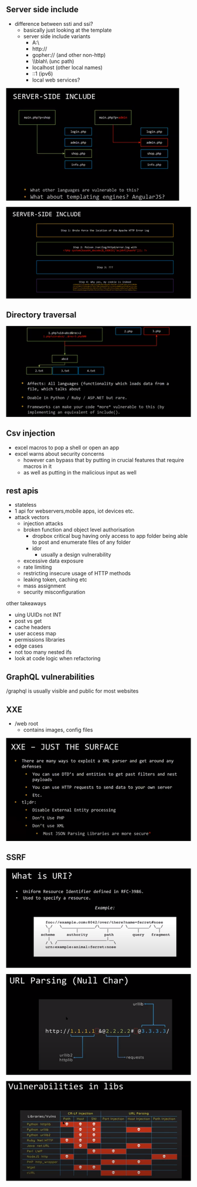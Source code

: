 ## Server side include

- difference between ssti and ssi?
  - basically just looking at the template
  - server side include variants
    - A:\
    - http://
    - gopher:// (and other non-http)
    - \\\blah\ (unc path)
    - localhost (other local names)
    - ::1 (ipv6)
    - local web services?

![image-20210703130314470](./images/16.png)

![image-20210703131106239](./images/17.png)



## Directory traversal

![image-20210703133537319](./images/18.png)



## Csv injection

- excel macros to pop a shell or open an app
- excel warns about security concerns
  - however can bypass that by putting in crucial features that require macros in it
  - as well as putting in the malicious input as well

## rest apis

- stateless
- 1 api for webservers,mobile apps, iot devices etc.
- attack vectors
  - injection attacks
  - broken function and object level authorisation
    - dropbox critical bug having only access to app folder being able to post and enumerate files of any folder
    - idor
      - usually a design vulnerability
  - excessive data exposure
  - rate limiting
  - restricting insecure usage of HTTP methods
  - leaking token, caching etc
  - mass assignment
  - security misconfiguration

other takeaways

- uing UUIDs not INT
- post vs get
- cache headers
- user access map
- permissions libraries
- edge cases
- not too many nested ifs
- look at code logic when refactoring



## GraphQL vulnerabilities

/graphql is usually visible and public for most websites

## XXE

- /web root
  - contains images, config files

![image-20210703155852504](./images/19.png)



## SSRF

![image-20210703160424542](./images/20.png)

![image-20210703160511584](./images/21.png)

![image-20210703160712998](./images/22.png)